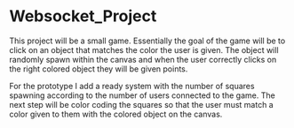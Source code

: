 # Websocket_Project


This project will be a small game. Essentially the goal of the game will be to click on
an object that matches the color the user is given. The object will randomly spawn
within the canvas and when the user correctly clicks on the right colored object they will
be given points.

For the prototype I add a ready system with the number of squares spawning according to the number
of users connected to the game. The next step will be color coding the squares so that the user
must match a color given to them with the colored object on the canvas.
